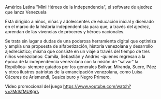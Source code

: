 América Latina
"Mini Héroes de la Independencia", el software de ajedrez que lanza Venezuela

Está dirigido a niños, niñas y adolescentes de educación inicial y diseñado en el marco de la historia
independentista para que, a través del ajedrez, aprendan de las vivencias de próceres y héroes nacionales.

Se trata sin lugar a dudas de una poderosa herramienta digital que optimiza y amplía una propuesta de
alfabetización, historia venezolana y desarrollo ajedrecístico; misma que consiste en un viaje a través
del tiempo de tres niños venezolanos: Camila, Sebastián y Andrés -quienes regresan a la época de la
independencia venezolana con la misión de "salvar" la República- siempre guiados por los generales Bolívar,
Miranda, Sucre, Páez y otros ilustres patriotas de la emancipación venezolana, como Luisa Cáceres de Arismendi,
Guaicaipuro y Negro Primero.

Video promocional del juego https://www.youtube.com/watch?v=zMdkfMUKgrs
